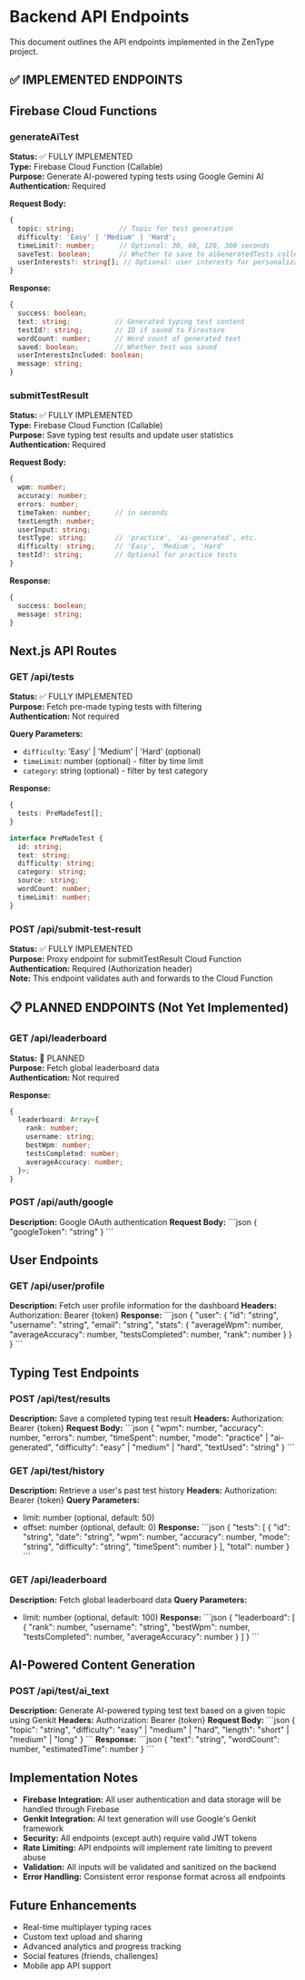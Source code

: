 # Backend API Endpoints

This document outlines the API endpoints implemented in the ZenType project.

## ✅ IMPLEMENTED ENDPOINTS

## Firebase Cloud Functions

### generateAiTest
**Status:** ✅ FULLY IMPLEMENTED  
**Type:** Firebase Cloud Function (Callable)  
**Purpose:** Generate AI-powered typing tests using Google Gemini AI  
**Authentication:** Required  

**Request Body:**
```typescript
{
  topic: string;           // Topic for test generation
  difficulty: 'Easy' | 'Medium' | 'Hard';
  timeLimit?: number;      // Optional: 30, 60, 120, 300 seconds
  saveTest: boolean;       // Whether to save to aiGeneratedTests collection
  userInterests?: string[]; // Optional: user interests for personalization
}
```

**Response:**
```typescript
{
  success: boolean;
  text: string;           // Generated typing test content
  testId?: string;        // ID if saved to Firestore
  wordCount: number;      // Word count of generated text
  saved: boolean;         // Whether test was saved
  userInterestsIncluded: boolean;
  message: string;
}
```

### submitTestResult
**Status:** ✅ FULLY IMPLEMENTED  
**Type:** Firebase Cloud Function (Callable)  
**Purpose:** Save typing test results and update user statistics  
**Authentication:** Required  

**Request Body:**
```typescript
{
  wpm: number;
  accuracy: number;
  errors: number;
  timeTaken: number;      // in seconds
  textLength: number;
  userInput: string;
  testType: string;       // 'practice', 'ai-generated', etc.
  difficulty: string;     // 'Easy', 'Medium', 'Hard'
  testId?: string;        // Optional for practice tests
}
```

**Response:**
```typescript
{
  success: boolean;
  message: string;
}
```

## Next.js API Routes

### GET /api/tests
**Status:** ✅ FULLY IMPLEMENTED  
**Purpose:** Fetch pre-made typing tests with filtering  
**Authentication:** Not required  

**Query Parameters:**
- `difficulty`: 'Easy' | 'Medium' | 'Hard' (optional)
- `timeLimit`: number (optional) - filter by time limit
- `category`: string (optional) - filter by test category

**Response:**
```typescript
{
  tests: PreMadeTest[];
}

interface PreMadeTest {
  id: string;
  text: string;
  difficulty: string;
  category: string;
  source: string;
  wordCount: number;
  timeLimit: number;
}
```

### POST /api/submit-test-result
**Status:** ✅ FULLY IMPLEMENTED  
**Purpose:** Proxy endpoint for submitTestResult Cloud Function  
**Authentication:** Required (Authorization header)  
**Note:** This endpoint validates auth and forwards to the Cloud Function

## 📋 PLANNED ENDPOINTS (Not Yet Implemented)

### GET /api/leaderboard
**Status:** 📅 PLANNED  
**Purpose:** Fetch global leaderboard data  
**Authentication:** Not required  

**Response:**
```typescript
{
  leaderboard: Array<{
    rank: number;
    username: string;
    bestWpm: number;
    testsCompleted: number;
    averageAccuracy: number;
  }>;
}
```

### POST /api/auth/google
**Description:** Google OAuth authentication
**Request Body:**
\`\`\`json
{
  "googleToken": "string"
}
\`\`\`

## User Endpoints

### GET /api/user/profile
**Description:** Fetch user profile information for the dashboard
**Headers:** Authorization: Bearer {token}
**Response:**
\`\`\`json
{
  "user": {
    "id": "string",
    "username": "string",
    "email": "string",
    "stats": {
      "averageWpm": number,
      "averageAccuracy": number,
      "testsCompleted": number,
      "rank": number
    }
  }
}
\`\`\`

## Typing Test Endpoints

### POST /api/test/results
**Description:** Save a completed typing test result
**Headers:** Authorization: Bearer {token}
**Request Body:**
\`\`\`json
{
  "wpm": number,
  "accuracy": number,
  "errors": number,
  "timeSpent": number,
  "mode": "practice" | "ai-generated",
  "difficulty": "easy" | "medium" | "hard",
  "textUsed": "string"
}
\`\`\`

### GET /api/test/history
**Description:** Retrieve a user's past test history
**Headers:** Authorization: Bearer {token}
**Query Parameters:**
- limit: number (optional, default: 50)
- offset: number (optional, default: 0)
**Response:**
\`\`\`json
{
  "tests": [
    {
      "id": "string",
      "date": "string",
      "wpm": number,
      "accuracy": number,
      "mode": "string",
      "difficulty": "string",
      "timeSpent": number
    }
  ],
  "total": number
}
\`\`\`

### GET /api/leaderboard
**Description:** Fetch global leaderboard data
**Query Parameters:**
- limit: number (optional, default: 100)
**Response:**
\`\`\`json
{
  "leaderboard": [
    {
      "rank": number,
      "username": "string",
      "bestWpm": number,
      "testsCompleted": number,
      "averageAccuracy": number
    }
  ]
}
\`\`\`

## AI-Powered Content Generation

### POST /api/test/ai_text
**Description:** Generate AI-powered typing test text based on a given topic using Genkit
**Headers:** Authorization: Bearer {token}
**Request Body:**
\`\`\`json
{
  "topic": "string",
  "difficulty": "easy" | "medium" | "hard",
  "length": "short" | "medium" | "long"
}
\`\`\`
**Response:**
\`\`\`json
{
  "text": "string",
  "wordCount": number,
  "estimatedTime": number
}
\`\`\`

## Implementation Notes

- **Firebase Integration:** All user authentication and data storage will be handled through Firebase
- **Genkit Integration:** AI text generation will use Google's Genkit framework
- **Security:** All endpoints (except auth) require valid JWT tokens
- **Rate Limiting:** API endpoints will implement rate limiting to prevent abuse
- **Validation:** All inputs will be validated and sanitized on the backend
- **Error Handling:** Consistent error response format across all endpoints

## Future Enhancements

- Real-time multiplayer typing races
- Custom text upload and sharing
- Advanced analytics and progress tracking
- Social features (friends, challenges)
- Mobile app API support
